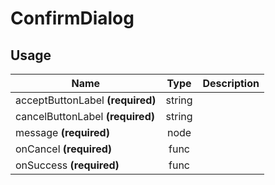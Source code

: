 <!-- 
This is an auto-generated markdown. 
You can change it in "src/molecules/ConfirmDialog.jsx" and run build:docs to update this file.
-->
# ConfirmDialog

## Usage
| Name        | Type           | Description  |
| ----------- |:--------------:| ------------:|
|acceptButtonLabel **(required)**|string|
|cancelButtonLabel **(required)**|string|
|message **(required)**|node|
|onCancel **(required)**|func|
|onSuccess **(required)**|func|
